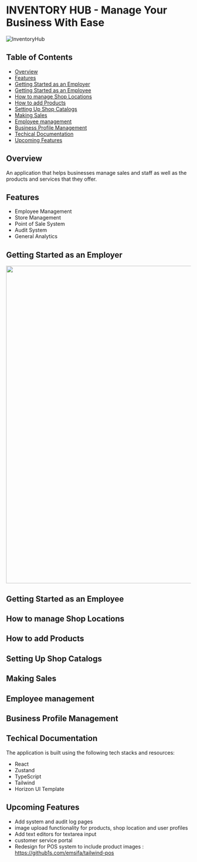 # INVENTORY HUB - Manage Your Business With Ease

![InventoryHub](link_to_image)

## Table of Contents

- [Overview](#overview)
- [Features](#features)
- [Getting Started as an Employer](#getting-started-as-an-employer)
- [Getting Started as an Employee](#getting-started-as-an-employee)
- [How to manage Shop Locations](#how-to-manage-shop-locations)
- [How to add Products](#how-to-add-products)
- [Setting Up Shop Catalogs](#setting-up-shop-catalogs)
- [Making Sales](#making-sales)
- [Employee management](#employee-management)
- [Business Profile Management](#business-profile-management)
- [Techical Documentation](#techical-documentation)
- [Upcoming Features](#upcoming-features)

## Overview

An application that helps businesses manage sales and staff as well as the products and services that they offer.

## Features

- Employee Management
- Store Management
- Point of Sale System
- Audit System
- General Analytics

## Getting Started as an Employer

<img src="https://onedrive.live.com/embed?resid=B8295C03D418D49B%21740&authkey=%21AMSZ8rVyOO2FbQ4&width=1920&height=866" width="1920" height="866" />

## Getting Started as an Employee

## How to manage Shop Locations

## How to add Products

## Setting Up Shop Catalogs

## Making Sales

## Employee management

## Business Profile Management

## Techical Documentation

The application is built using the following tech stacks and resources:

- React
- Zustand
- TypeScript
- Tailwind
- Horizon UI Template

## Upcoming Features

- Add system and audit log pages
- image upload functionality for products, shop location and user profiles
- Add text editors for textarea input
- customer service portal
- Redesign for POS system to include product images : https://github1s.com/emsifa/tailwind-pos
